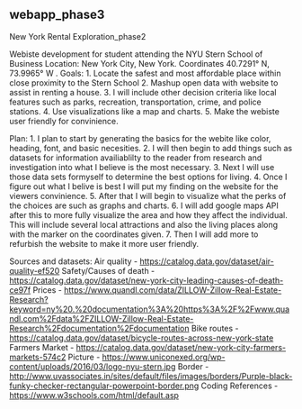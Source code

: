 ## webapp_phase3

New York Rental Exploration_phase2


Webiste development for student attending the NYU Stern School of Business
Location: New York City, New York. Coordinates 40.7291° N, 73.9965° W .
Goals: 1. Locate the safest and most affordable place within close proximity to the Stern School
2. Mashup open data with website to assist in renting a house.
3. I will include other decision criteria like local features such as parks, recreation, transportation, crime, and police stations.
4. Use visualizations like a map and charts.
5. Make the webiste user friendly for convinience.

Plan: 1. I plan to start by generating the basics for the webite like color, heading, font, and basic necesities.
2. I will then begin to add things such as datasets for information availiablilty to the reader from research and investigation into what I believe is the most necessary.
3. Next I will use those data sets formyself to determine the best options for living.
4. Once I figure out what I belive is best I will put my finding on the website for the viewers convinience.
5. After that I will begin to visualize what the perks of the choices are such as graphs and charts. 
6. I will add google maps API after this to more fully visualize the area and how they affect the individual. This will include several local attractions and also the living places along with the marker on the coordinates given.
7. Then I will add more to refurbish the website to make it more user friendly.

Sources and datasets: 
Air quality - https://catalog.data.gov/dataset/air-quality-ef520
Safety/Causes of death - https://catalog.data.gov/dataset/new-york-city-leading-causes-of-death-ce97f
Prices - https://www.quandl.com/data/ZILLOW-Zillow-Real-Estate-Research?keyword=ny%20.%20documentation%3A%20https%3A%2F%2Fwww.quandl.com%2Fdata%2FZILLOW-Zillow-Real-Estate-Research%2Fdocumentation%2Fdocumentation
Bike routes - https://catalog.data.gov/dataset/bicycle-routes-across-new-york-state
Farmers Market - https://catalog.data.gov/dataset/new-york-city-farmers-markets-574c2
Picture - https://www.uniconexed.org/wp-content/uploads/2016/03/logo-nyu-stern.jpg
Border - http://www.uvassociates.in/sites/default/files/images/borders/Purple-black-funky-checker-rectangular-powerpoint-border.png
Coding References - https://www.w3schools.com/html/default.asp